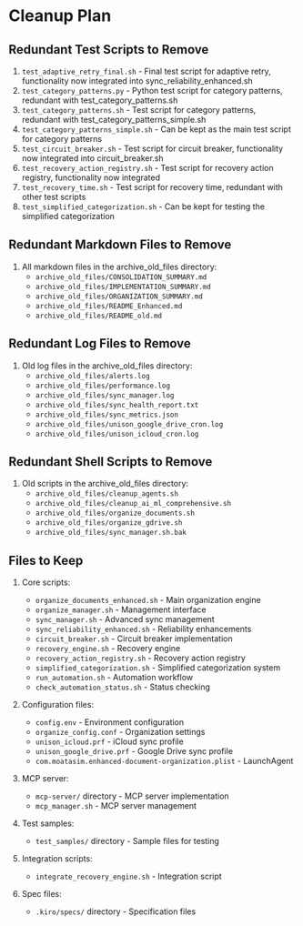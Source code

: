 # Cleanup Plan

## Redundant Test Scripts to Remove

1. `test_adaptive_retry_final.sh` - Final test script for adaptive retry, functionality now integrated into sync_reliability_enhanced.sh
2. `test_category_patterns.py` - Python test script for category patterns, redundant with test_category_patterns.sh
3. `test_category_patterns.sh` - Test script for category patterns, redundant with test_category_patterns_simple.sh
4. `test_category_patterns_simple.sh` - Can be kept as the main test script for category patterns
5. `test_circuit_breaker.sh` - Test script for circuit breaker, functionality now integrated into circuit_breaker.sh
6. `test_recovery_action_registry.sh` - Test script for recovery action registry, functionality now integrated
7. `test_recovery_time.sh` - Test script for recovery time, redundant with other test scripts
8. `test_simplified_categorization.sh` - Can be kept for testing the simplified categorization

## Redundant Markdown Files to Remove

1. All markdown files in the archive_old_files directory:
   - `archive_old_files/CONSOLIDATION_SUMMARY.md`
   - `archive_old_files/IMPLEMENTATION_SUMMARY.md`
   - `archive_old_files/ORGANIZATION_SUMMARY.md`
   - `archive_old_files/README_Enhanced.md`
   - `archive_old_files/README_old.md`

## Redundant Log Files to Remove

1. Old log files in the archive_old_files directory:
   - `archive_old_files/alerts.log`
   - `archive_old_files/performance.log`
   - `archive_old_files/sync_manager.log`
   - `archive_old_files/sync_health_report.txt`
   - `archive_old_files/sync_metrics.json`
   - `archive_old_files/unison_google_drive_cron.log`
   - `archive_old_files/unison_icloud_cron.log`

## Redundant Shell Scripts to Remove

1. Old scripts in the archive_old_files directory:
   - `archive_old_files/cleanup_agents.sh`
   - `archive_old_files/cleanup_ai_ml_comprehensive.sh`
   - `archive_old_files/organize_documents.sh`
   - `archive_old_files/organize_gdrive.sh`
   - `archive_old_files/sync_manager.sh.bak`

## Files to Keep

1. Core scripts:
   - `organize_documents_enhanced.sh` - Main organization engine
   - `organize_manager.sh` - Management interface
   - `sync_manager.sh` - Advanced sync management
   - `sync_reliability_enhanced.sh` - Reliability enhancements
   - `circuit_breaker.sh` - Circuit breaker implementation
   - `recovery_engine.sh` - Recovery engine
   - `recovery_action_registry.sh` - Recovery action registry
   - `simplified_categorization.sh` - Simplified categorization system
   - `run_automation.sh` - Automation workflow
   - `check_automation_status.sh` - Status checking

2. Configuration files:
   - `config.env` - Environment configuration
   - `organize_config.conf` - Organization settings
   - `unison_icloud.prf` - iCloud sync profile
   - `unison_google_drive.prf` - Google Drive sync profile
   - `com.moatasim.enhanced-document-organization.plist` - LaunchAgent

3. MCP server:
   - `mcp-server/` directory - MCP server implementation
   - `mcp_manager.sh` - MCP server management

4. Test samples:
   - `test_samples/` directory - Sample files for testing

5. Integration scripts:
   - `integrate_recovery_engine.sh` - Integration script

6. Spec files:
   - `.kiro/specs/` directory - Specification files